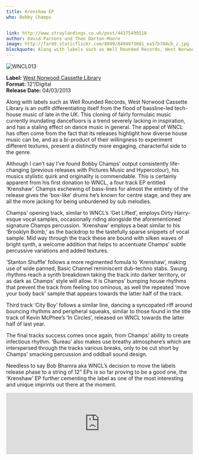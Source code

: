 ```yaml
---
title: Krenshaw EP
who: Bobby Champs


link: http://www.straylandings.co.uk/post/44375499518
author: David Parsons and Theo Darton-Moore
image: http://farm9.staticflickr.com/8099/8494973881_ea57b704cb_z.jpg
blockquote: Along with labels such as Well Rounded Records, West Norwood Cassette Library is an outfit differentiating itself from the flood of bassline-led tech-house music of late in the UK. 
---
```


![WNCL013](http://farm9.staticflickr.com/8368/8495572703_cc4263faca_t.jpg)

**Label:** [West Norwood Cassette Library](http://westnorwoodcassettelibrary.blogspot.co.uk/)
<br>**Format:** 12”/Digital
<br>**Release Date:** 04/03/2013

Along with labels such as Well Rounded Records, West Norwood Cassette Library is an outfit differentiating itself from the flood of bassline-led tech-house music of late in the UK. This cloning of fairly formulaic music currently inundating dancefloors is a trend severely lacking in inspiration, and has a staling effect on dance music in general. The appeal of WNCL has often come from the fact that its releases highlight how diverse house music can be, and as a bi-product of their willingness to experiment different textures, present a distinctly more engaging, characterful side to the genre.

Although I can’t say I’ve found Bobby Champs’ output consistently life-changing (previous releases with Pictures Music and Hypercolour), his musics stylistic quirk and originality is commendable. This is certainly apparent from his first donation to WNCL, a four track EP entitled ‘Krenshaw’. Champs eschewing of bass-lines for almost the entirety of the release gives the ‘box-like’ drums he’s known for centre stage, and they are all the more jacking for being unburdened by sub melodies.

Champs’ opening track, similar to WNCL’s ‘Get Lifted’, employs Dirty Harry-esque vocal samples, occasionally riding alongside the aforementioned signature Champs percussion. ‘Krenshaw’ employs a beat similar to his ‘Brooklyn Bomb,’ as the backdrop to the tastefully sparse snippets of vocal sample. Mid way through the track these are bound with silken waves of bright synth, a welcome addition that helps to accentuate Champs’ subtle percussive variations and added textures.

‘Stanton Shuffle’ follows a more regimented fomula to ‘Krenshaw’, making use of wide panned, Basic Channel reminiscent dub-techno stabs. Swung rhythms reach a synth breakdown taking the track into darker territory, or as dark as Champs’ style will allow. It is Champs’ bumping house rhythms that prevent the track from feeling too ominous, as well the repeated ‘move your body back’ sample that appears towards the latter half of the track. 

Third track ‘City Boy’ follows a similar line, dancing a syncopated riff around bouncing rhythms and peripheral squeaks, similar to those found in the title track of Kevin McPhee’s ‘In Circles’, released on WNCL towards the latter half of last year. 

The final tracks success comes once again, from Champs’ ability to create infectious rhythm. ‘Bureau’ also makes use breathy atmosphere’s which are interspersed through the tracks various breaks, only to be cut short by Champs’ smacking percussion and oddball sound design. 

Needless to say Bob Bhamra aka WNCL’s decision to move the labels release phase to a string of 12” EPs is so far proving to be a good one, the ‘Krenshaw’ EP further cementing the label as one of the most interesting and unique imprints out there at the moment.

<iframe frameborder="no" height="166" scrolling="no" src="https://w.soundcloud.com/player/?url=http%3A%2F%2Fapi.soundcloud.com%2Ftracks%2F76343425" width="100%"></iframe>
